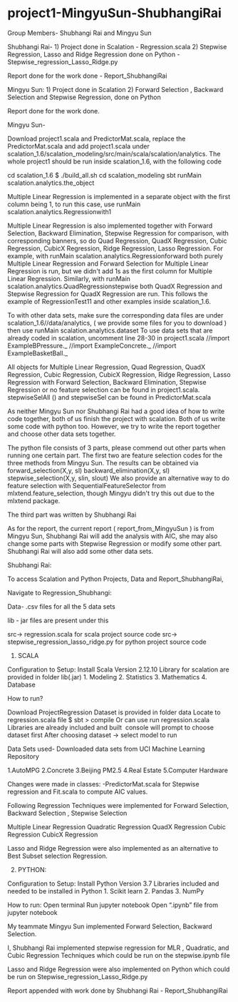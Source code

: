 # project1-MingyuSun-ShubhangiRai

Group Members-  Shubhangi Rai and Mingyu Sun

Shubhangi Rai- 1) Project done in Scalation - Regression.scala
                    2) Stepwise Regression, Lasso and Ridge Regression done on Python -                            Stepwise_regression_Lasso_Ridge.py

Report done for the work done - Report_ShubhangiRai

Mingyu Sun:       1) Project done in Scalation 
                    2) Forward Selection , Backward Selection and Stepwise Regression, done on Python

Report done for the work done.



Mingyu Sun- 

Download project1.scala and PredictorMat.scala, replace the PredictorMat.scala and add project1.scala under scalation_1.6/scalation_modeling/src/main/scala/scalation/analytics.
The whole project1 should be run inside scalation_1.6, with the following code

cd scalation_1.6 
$ ./build_all.sh 
cd scalation_modeling 
sbt
runMain scalation.analytics.the_object

Multiple Linear Regression is implemented in a separate object with the first column being 1, to run this case, use
runMain scalation.analytics.Regressionwith1

Multiple Linear Regression is also implemented together with Forward Selection, Backward Elimination, Stepwise Regression for comparison, with corresponding banners, so do Quad Regression, QuadX Regression, Cubic Regression, CubicX Regression, Ridge Regression, Lasso Regression.
For example, with 
runMain scalation.analytics.Regressionforward
both purely Multiple Linear Regression and Forward Selection for Multiple Linear Regression is run, but we didn't add 1s as the first column for Multiple Linear Regression. 
Similarly, with 
runMain scalation.analytics.QuadRegressionstepwise
both QuadX Regression and Stepwise Regression for QuadX Regression are run.
This follows the example of RegressionTest11 and other examples inside scalation_1.6.

To with other data sets, make sure the corresponding data files are under scalation_1.6//data/analytics, ( we provide some files for you to download ) then use
runMain scalation.analytics.dataset
To use data sets that are already coded in scalation, uncomment line 28-30 in project1.scala
//import ExampleBPressure._
//import ExampleConcrete._
//import ExampleBasketBall._

All objects for Multiple Linear Regression, Quad Regression, QuadX Regression, Cubic Regression, CubicX Regression, Ridge Regression, Lasso Regression with Forward Selection, Backward Elimination, Stepwise Regression or no feature selection can be found in project1.scala. stepwiseSelAll () and stepwiseSel can be found in PredictorMat.scala 

As neither Mingyu Sun nor Shubhangi Rai had a good idea of how to write code together, both of us finish the project with scalation. Both of us write some code with python too. However, we try to write the report together and choose other data sets together.


The python file consists of 3 parts, please commend out other parts when running one certain part. The first two are feature selection codes for the three methods from Mingyu Sun. The results can be obtained via 
forward_selection(X,y, sl)
backward_elimination(X,y, sl)
stepwise_selection(X,y, slin, slout)
We also provide an alternative way to do feature selection with SequentialFeatureSelector from mlxtend.feature_selection, though Mingyu didn't try this out due to the mlxtend package.

The third part was written by Shubhangi Rai

As for the report, the current report ( report_from_MingyuSun ) is from Mingyu Sun, Shubhangi Rai will add the analysis with AIC, she may also change some parts with Stepwise Regression or modify some other part. Shubhangi Rai will also add some other data sets.



Shubhangi Rai:

To access Scalation and Python Projects, Data and Report_ShubhangiRai,

Navigate to Regression_Shubhangi:

Data- .csv files for all the 5 data sets 

lib - jar files are present under this

src->  regression.scala for scala project source code
src->  stepwise_regression_lasso_ridge.py for python project source code


1. SCALA

Configuration to Setup:
    Install Scala Version 2.12.10
    Library for scalation are provided in folder lib(.jar)
            1. Modeling 
            2. Statistics
            3. Mathematics
            4. Database
    



How to run?

Download ProjectRegression Dataset is provided in folder data
Locate to regression.scala file
$ sbt > compile 
Or can use run regression.scala 
Libraries are already included and built  console will prompt to choose dataset first After choosing dataset -> select model to run




Data Sets used- Downloaded data sets from UCI Machine Learning Repository

1.AutoMPG
2.Concrete
3.Beijing PM2.5
4.Real Estate
5.Computer Hardware


Changes were made in classes:
-PredictorMat.scala for Stepwise regression and 
Fit.scala to compute AIC values.


Following Regression Techniques were implemented for Forward Selection, Backward Selection , Stepwise Selection

Multiple Linear Regression
Quadratic Regression
QuadX Regression
Cubic Regression
CubicX Regression 

 Lasso and Ridge Regression were also implemented as an alternative to Best Subset selection  Regression.



2. PYTHON:

Configuration to Setup:
        Install Python Version 3.7
        Libraries included and needed to be installed in Python
            1. Scikit learn
            2. Pandas
            3. NumPy

How to run:
    Open terminal
    Run jupyter notebook
    Open “.ipynb” file from jupyter notebook
    


My teammate Mingyu Sun implemented Forward Selection, Backward Selection.

I, Shubhangi Rai implemented stepwise regression for MLR , Quadratic, and Cubic Regression Techniques which could be run on the stepwise.ipynb file

Lasso and Ridge Regression were also implemented on Python which could be run on Stepwise_regression_Lasso_Ridge.py 



Report appended with work done by Shubhangi Rai - Report_ShubhangiRai
